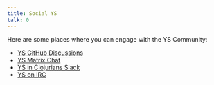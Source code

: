 ```yaml
---
title: Social YS
talk: 0
---
```


Here are some places where you can engage with the YS Community:

* [YS GitHub Discussions](
  https://github.com/yaml/yamlscript/discussions)
* [YS Matrix Chat](https://matrix.to/#/#chat-yamlscript:yaml.io)
* [YS in Clojurians Slack](https://clojurians.slack.com/archives/yamlscript)
* [YS on IRC](https://web.libera.chat/#yamlscript)
